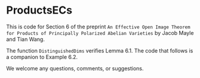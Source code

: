 # ProductsECs

This is code for Section 6 of the preprint `An Effective Open Image Theorem for Products of Principally Polarized Abelian Varieties` by Jacob Mayle and Tian Wang.

The function `DistinguishedDims` verifies Lemma 6.1. The code that follows is a companion to Example 6.2.  

We welcome any questions, comments, or suggestions.
